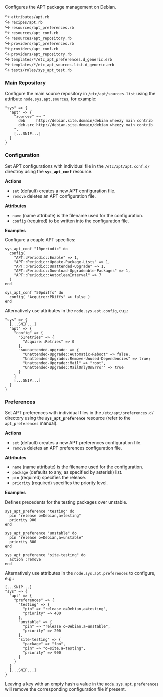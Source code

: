 
Configures the APT package management on Debian.

↪ `attributes/apt.rb`  
↪ `recipes/apt.rb`  
↪ `resources/apt_preferences.rb`  
↪ `resources/apt_conf.rb`  
↪ `resources/apt_repository.rb`  
↪ `providers/apt_preferences.rb`  
↪ `providers/apt_conf.rb`  
↪ `providers/apt_repository.rb`  
↪ `templates/*/etc_apt_preferences.d_generic.erb`  
↪ `templates/*/etc_apt_sources.list.d_generic.erb`  
↪ `tests/roles/sys_apt_test.rb`  

### Main Repository

Configure the main source repository in `/etc/apt/sources.list` using the attribute `node.sys.apt.sources`, for example:

    "sys" => {
      "apt" => {
        "sources" => "
          deb     http://debian.site.domain/debian wheezy main contrib
          deb-src http://debian.site.domain/debian wheezy main contrib
        ",
        [...SNIP...]
      }
    }

### Configuration

Set APT configurations with individual file in the `/etc/apt/apt.conf.d/` directroy using the **`sys_apt_conf`** resource.  

**Actions**

* `set` (default) creates a new APT configuration file.
* `remove` deletes an APT configuration file.

**Attributes**

* `name` (name attribute) is the filename used for the configuration.
* `config` (required) to be written into the configuration file.

**Examples**

Configure a couple APT specifics:
     
    sys_apt_conf "10periodic" do
      config(
        "APT::Periodic::Enable" => 1,
        "APT::Periodic::Update-Package-Lists" => 1,
        "APT::Periodic::Unattended-Upgrade" => 1,
        "APT::Periodic::Download-Upgradeable-Packages" => 1,
        "APT::Periodic::AutocleanInterval" => 7
      )
    end

    sys_apt_conf "50pdiffs" do
      config( "Acquire::PDiffs" => false )
    end

Alternatively use attributes in the `node.sys.apt.config`, e.g.:

    "sys" => {
      [...SNIP...]
      "apt" => {
        "config" => {
          "51retries" => {
            "Acquire::Retries" => 0
          },
          "60unattended-upgrade" => {
            "Unattended-Upgrade::Automatic-Reboot" => false,
            "Unattended-Upgrade::Remove-Unused-Dependencies" => true;
            "Unattended-Upgrade::Mail" => "root",
            "Unattended-Upgrade::MailOnlyOnError" => true
          }
        }
        [...SNIP...]
      }
    } 


### Preferences

Set APT preferences with individual files in the `/etc/apt/preferences.d/` directory using the **`sys_apt_preference`** resource (refer to the `apt_preferences` manual).

**Actions**

* `set` (default) creates a new APT preferences configuration file.
* `remove` deletes an APT preferences configuration file.

**Attributes**

* `name` (name attribute) is the filename used for the configuration.
* `package` (defaults to any, as specified by asterisk) list.   
* `pin` (required) specifies the release.
* `priority` (required) specifies the priority level.

**Examples**

Defines precedents for the testing packages over unstable.

    sys_apt_preference "testing" do
      pin "release o=Debian,a=testing"
      priority 900
    end
 
    sys_apt_preference "unstable" do
      pin "release o=Debian,a=unstable"
      priority 800
    end

    sys_apt_preference "site-testing" do
      action :remove
    end

Alternatively use attributes in the `node.sys.apt.preferences` to configure, e.g.:

    [...SNIP...]
    "sys" => {
      "apt" => {
        "preferences" => {
          "testing" => {
            "pin" => "release o=Debian,a=testing",
            "priority" => 400
          },
          "unstable" => {
            "pin" => "release o=Debian,a=unstable",
            "priority" => 200
          },
          "site-testing" => {
            "package" => "foo",
            "pin" => "o=site,a=testing",
            "priority" => 900
          }
        }
      }
      [...SNIP...]
    }

Leaving a key with an empty hash a value in the `node.sys.apt.preferences` will remove the corresponding configuration file if present.

